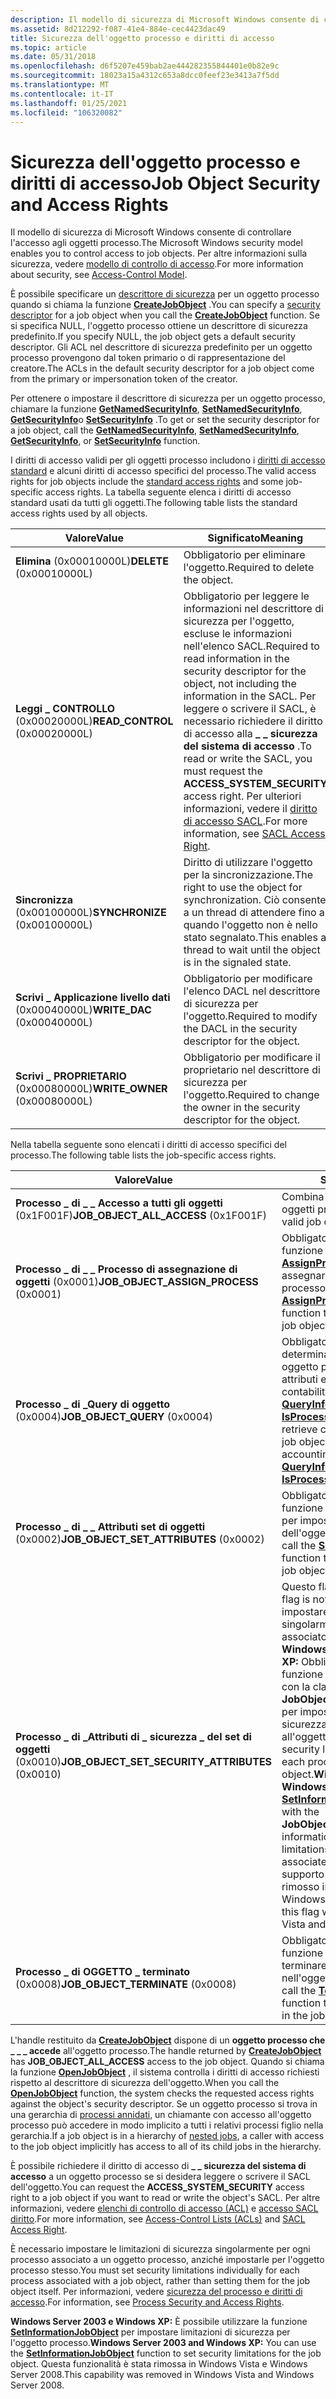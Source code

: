 ```yaml
---
description: Il modello di sicurezza di Microsoft Windows consente di controllare l'accesso agli oggetti processo. Per ulteriori informazioni sulla sicurezza, vedere Access-Control Model.
ms.assetid: 8d212292-f087-41e4-884e-cec4423dac49
title: Sicurezza dell'oggetto processo e diritti di accesso
ms.topic: article
ms.date: 05/31/2018
ms.openlocfilehash: d6f5207e459bab2ae444282355844401e0b82e9c
ms.sourcegitcommit: 18023a15a4312c653a8dcc0feef23e3413a7f5dd
ms.translationtype: MT
ms.contentlocale: it-IT
ms.lasthandoff: 01/25/2021
ms.locfileid: "106320082"
---
```

# <a name="job-object-security-and-access-rights"></a><span data-ttu-id="fb909-104">Sicurezza dell'oggetto processo e diritti di accesso</span><span class="sxs-lookup"><span data-stu-id="fb909-104">Job Object Security and Access Rights</span></span>

<span data-ttu-id="fb909-105">Il modello di sicurezza di Microsoft Windows consente di controllare l'accesso agli oggetti processo.</span><span class="sxs-lookup"><span data-stu-id="fb909-105">The Microsoft Windows security model enables you to control access to job objects.</span></span> <span data-ttu-id="fb909-106">Per altre informazioni sulla sicurezza, vedere [modello di controllo di accesso](../secauthz/access-control-model.md).</span><span class="sxs-lookup"><span data-stu-id="fb909-106">For more information about security, see [Access-Control Model](../secauthz/access-control-model.md).</span></span>

<span data-ttu-id="fb909-107">È possibile specificare un [descrittore di sicurezza](../secauthz/security-descriptors.md) per un oggetto processo quando si chiama la funzione [**CreateJobObject**](/windows/desktop/api/WinBase/nf-winbase-createjobobjecta) .</span><span class="sxs-lookup"><span data-stu-id="fb909-107">You can specify a [security descriptor](../secauthz/security-descriptors.md) for a job object when you call the [**CreateJobObject**](/windows/desktop/api/WinBase/nf-winbase-createjobobjecta) function.</span></span> <span data-ttu-id="fb909-108">Se si specifica NULL, l'oggetto processo ottiene un descrittore di sicurezza predefinito.</span><span class="sxs-lookup"><span data-stu-id="fb909-108">If you specify NULL, the job object gets a default security descriptor.</span></span> <span data-ttu-id="fb909-109">Gli ACL nel descrittore di sicurezza predefinito per un oggetto processo provengono dal token primario o di rappresentazione del creatore.</span><span class="sxs-lookup"><span data-stu-id="fb909-109">The ACLs in the default security descriptor for a job object come from the primary or impersonation token of the creator.</span></span>

<span data-ttu-id="fb909-110">Per ottenere o impostare il descrittore di sicurezza per un oggetto processo, chiamare la funzione [**GetNamedSecurityInfo**](/windows/win32/api/aclapi/nf-aclapi-getnamedsecurityinfoa), [**SetNamedSecurityInfo**](/windows/win32/api/aclapi/nf-aclapi-setnamedsecurityinfoa), [**GetSecurityInfo**](/windows/win32/api/aclapi/nf-aclapi-getsecurityinfo)o [**SetSecurityInfo**](/windows/win32/api/aclapi/nf-aclapi-setsecurityinfo) .</span><span class="sxs-lookup"><span data-stu-id="fb909-110">To get or set the security descriptor for a job object, call the [**GetNamedSecurityInfo**](/windows/win32/api/aclapi/nf-aclapi-getnamedsecurityinfoa), [**SetNamedSecurityInfo**](/windows/win32/api/aclapi/nf-aclapi-setnamedsecurityinfoa), [**GetSecurityInfo**](/windows/win32/api/aclapi/nf-aclapi-getsecurityinfo), or [**SetSecurityInfo**](/windows/win32/api/aclapi/nf-aclapi-setsecurityinfo) function.</span></span>

<span data-ttu-id="fb909-111">I diritti di accesso validi per gli oggetti processo includono i [diritti di accesso standard](../secauthz/standard-access-rights.md) e alcuni diritti di accesso specifici del processo.</span><span class="sxs-lookup"><span data-stu-id="fb909-111">The valid access rights for job objects include the [standard access rights](../secauthz/standard-access-rights.md) and some job-specific access rights.</span></span> <span data-ttu-id="fb909-112">La tabella seguente elenca i diritti di accesso standard usati da tutti gli oggetti.</span><span class="sxs-lookup"><span data-stu-id="fb909-112">The following table lists the standard access rights used by all objects.</span></span>

| <span data-ttu-id="fb909-113">Valore</span><span class="sxs-lookup"><span data-stu-id="fb909-113">Value</span></span>                           | <span data-ttu-id="fb909-114">Significato</span><span class="sxs-lookup"><span data-stu-id="fb909-114">Meaning</span></span>                                                                                                                                                                                                                                                                                  |
|---------------------------------|------------------------------------------------------------------------------------------------------------------------------------------------------------------------------------------------------------------------------------------------------------------------------------------|
| <span data-ttu-id="fb909-115">**Elimina** (0x00010000L)</span><span class="sxs-lookup"><span data-stu-id="fb909-115">**DELETE** (0x00010000L)</span></span>        | <span data-ttu-id="fb909-116">Obbligatorio per eliminare l'oggetto.</span><span class="sxs-lookup"><span data-stu-id="fb909-116">Required to delete the object.</span></span>                                                                                                                                                                                                                                                           |
| <span data-ttu-id="fb909-117">**Leggi \_ CONTROLLO** (0x00020000L)</span><span class="sxs-lookup"><span data-stu-id="fb909-117">**READ\_CONTROL** (0x00020000L)</span></span> | <span data-ttu-id="fb909-118">Obbligatorio per leggere le informazioni nel descrittore di sicurezza per l'oggetto, escluse le informazioni nell'elenco SACL.</span><span class="sxs-lookup"><span data-stu-id="fb909-118">Required to read information in the security descriptor for the object, not including the information in the SACL.</span></span> <span data-ttu-id="fb909-119">Per leggere o scrivere il SACL, è necessario richiedere il diritto di accesso alla **\_ \_ sicurezza del sistema di accesso** .</span><span class="sxs-lookup"><span data-stu-id="fb909-119">To read or write the SACL, you must request the **ACCESS\_SYSTEM\_SECURITY** access right.</span></span> <span data-ttu-id="fb909-120">Per ulteriori informazioni, vedere il [diritto di accesso SACL](../secauthz/sacl-access-right.md).</span><span class="sxs-lookup"><span data-stu-id="fb909-120">For more information, see [SACL Access Right](../secauthz/sacl-access-right.md).</span></span> |
| <span data-ttu-id="fb909-121">**Sincronizza** (0x00100000L)</span><span class="sxs-lookup"><span data-stu-id="fb909-121">**SYNCHRONIZE** (0x00100000L)</span></span>   | <span data-ttu-id="fb909-122">Diritto di utilizzare l'oggetto per la sincronizzazione.</span><span class="sxs-lookup"><span data-stu-id="fb909-122">The right to use the object for synchronization.</span></span> <span data-ttu-id="fb909-123">Ciò consente a un thread di attendere fino a quando l'oggetto non è nello stato segnalato.</span><span class="sxs-lookup"><span data-stu-id="fb909-123">This enables a thread to wait until the object is in the signaled state.</span></span>                                                                                                                                                                |
| <span data-ttu-id="fb909-124">**Scrivi \_ Applicazione livello dati** (0x00040000L)</span><span class="sxs-lookup"><span data-stu-id="fb909-124">**WRITE\_DAC** (0x00040000L)</span></span>    | <span data-ttu-id="fb909-125">Obbligatorio per modificare l'elenco DACL nel descrittore di sicurezza per l'oggetto.</span><span class="sxs-lookup"><span data-stu-id="fb909-125">Required to modify the DACL in the security descriptor for the object.</span></span>                                                                                                                                                                                                                   |
| <span data-ttu-id="fb909-126">**Scrivi \_ PROPRIETARIO** (0x00080000L)</span><span class="sxs-lookup"><span data-stu-id="fb909-126">**WRITE\_OWNER** (0x00080000L)</span></span>  | <span data-ttu-id="fb909-127">Obbligatorio per modificare il proprietario nel descrittore di sicurezza per l'oggetto.</span><span class="sxs-lookup"><span data-stu-id="fb909-127">Required to change the owner in the security descriptor for the object.</span></span>                                                                                                                                                                                                                  |



 

<span data-ttu-id="fb909-128">Nella tabella seguente sono elencati i diritti di accesso specifici del processo.</span><span class="sxs-lookup"><span data-stu-id="fb909-128">The following table lists the job-specific access rights.</span></span>



| <span data-ttu-id="fb909-129">Valore</span><span class="sxs-lookup"><span data-stu-id="fb909-129">Value</span></span>                                               | <span data-ttu-id="fb909-130">Significato</span><span class="sxs-lookup"><span data-stu-id="fb909-130">Meaning</span></span>                                                                                                                                                                                                                                                                                                                                                                                                                                                                                          |
|-----------------------------------------------------|--------------------------------------------------------------------------------------------------------------------------------------------------------------------------------------------------------------------------------------------------------------------------------------------------------------------------------------------------------------------------------------------------------------------------------------------------------------------------------------------------|
| <span data-ttu-id="fb909-131">**Processo \_ di \_ \_ Accesso a tutti gli oggetti** (0x1F001F)</span><span class="sxs-lookup"><span data-stu-id="fb909-131">**JOB\_OBJECT\_ALL\_ACCESS** (0x1F001F)</span></span>             | <span data-ttu-id="fb909-132">Combina tutti i diritti di accesso agli oggetti processo validi.</span><span class="sxs-lookup"><span data-stu-id="fb909-132">Combines all valid job object access rights.</span></span>                                                                                                                                                                                                                                                                                                                                                                                                                                                     |
| <span data-ttu-id="fb909-133">**Processo \_ di \_ \_ Processo di assegnazione di oggetti** (0x0001)</span><span class="sxs-lookup"><span data-stu-id="fb909-133">**JOB\_OBJECT\_ASSIGN\_PROCESS** (0x0001)</span></span>           | <span data-ttu-id="fb909-134">Obbligatorio per chiamare la funzione [**AssignProcessToJobObject**](/windows/win32/api/jobapi2/nf-jobapi2-assignprocesstojobobject) per assegnare processi all'oggetto processo.</span><span class="sxs-lookup"><span data-stu-id="fb909-134">Required to call the [**AssignProcessToJobObject**](/windows/win32/api/jobapi2/nf-jobapi2-assignprocesstojobobject) function to assign processes to the job object.</span></span>                                                                                                                                                                                                                                                                                                                                                                |
| <span data-ttu-id="fb909-135">**Processo \_ di \_Query di oggetto** (0x0004)</span><span class="sxs-lookup"><span data-stu-id="fb909-135">**JOB\_OBJECT\_QUERY** (0x0004)</span></span>                     | <span data-ttu-id="fb909-136">Obbligatorio per recuperare determinate informazioni su un oggetto processo, ad esempio gli attributi e le informazioni di contabilità (vedere [**QueryInformationJobObject**](/windows/win32/api/jobapi2/nf-jobapi2-queryinformationjobobject) e [**IsProcessInJob**](/windows/win32/api/jobapi/nf-jobapi-isprocessinjob)).</span><span class="sxs-lookup"><span data-stu-id="fb909-136">Required to retrieve certain information about a job object, such as attributes and accounting information (see [**QueryInformationJobObject**](/windows/win32/api/jobapi2/nf-jobapi2-queryinformationjobobject) and [**IsProcessInJob**](/windows/win32/api/jobapi/nf-jobapi-isprocessinjob)).</span></span>                                                                                                                                                                                                                                                                    |
| <span data-ttu-id="fb909-137">**Processo \_ di \_ \_ Attributi set di oggetti** (0x0002)</span><span class="sxs-lookup"><span data-stu-id="fb909-137">**JOB\_OBJECT\_SET\_ATTRIBUTES** (0x0002)</span></span>           | <span data-ttu-id="fb909-138">Obbligatorio per chiamare la funzione [**SetInformationJobObject**](/windows/win32/api/jobapi2/nf-jobapi2-setinformationjobobject) per impostare gli attributi dell'oggetto processo.</span><span class="sxs-lookup"><span data-stu-id="fb909-138">Required to call the [**SetInformationJobObject**](/windows/win32/api/jobapi2/nf-jobapi2-setinformationjobobject) function to set the attributes of the job object.</span></span>                                                                                                                                                                                                                                                                                                                                                                |
| <span data-ttu-id="fb909-139">**Processo \_ di \_Attributi di \_ sicurezza \_ del set di oggetti** (0x0010)</span><span class="sxs-lookup"><span data-stu-id="fb909-139">**JOB\_OBJECT\_SET\_SECURITY\_ATTRIBUTES** (0x0010)</span></span> | <span data-ttu-id="fb909-140">Questo flag non è supportato.</span><span class="sxs-lookup"><span data-stu-id="fb909-140">This flag is not supported.</span></span> <span data-ttu-id="fb909-141">È necessario impostare le limitazioni di sicurezza singolarmente per ogni processo associato a un oggetto processo. **Windows Server 2003 e Windows XP:** Obbligatorio per chiamare la funzione [**SetInformationJobObject**](/windows/win32/api/jobapi2/nf-jobapi2-setinformationjobobject) con la classe di informazioni **JobObjectSecurityLimitInformation** per impostare le limitazioni di sicurezza per i processi associati all'oggetto processo.</span><span class="sxs-lookup"><span data-stu-id="fb909-141">You must set security limitations individually for each process associated with a job object.**Windows Server 2003 and Windows XP:** Required to call the [**SetInformationJobObject**](/windows/win32/api/jobapi2/nf-jobapi2-setinformationjobobject) function with the **JobObjectSecurityLimitInformation** information class to set security limitations for the processes associated with the job object.</span></span> <span data-ttu-id="fb909-142">Il supporto per questo flag è stato rimosso in Windows Vista e Windows Server 2008.</span><span class="sxs-lookup"><span data-stu-id="fb909-142">Support for this flag was removed in Windows Vista and Windows Server 2008.</span></span> <br/> |
| <span data-ttu-id="fb909-143">**Processo \_ di OGGETTO \_ terminato** (0x0008)</span><span class="sxs-lookup"><span data-stu-id="fb909-143">**JOB\_OBJECT\_TERMINATE** (0x0008)</span></span>                 | <span data-ttu-id="fb909-144">Obbligatorio per chiamare la funzione [**TerminateJobObject**](/windows/win32/api/jobapi2/nf-jobapi2-terminatejobobject) per terminare tutti i processi nell'oggetto processo.</span><span class="sxs-lookup"><span data-stu-id="fb909-144">Required to call the [**TerminateJobObject**](/windows/win32/api/jobapi2/nf-jobapi2-terminatejobobject) function to terminate all processes in the job object.</span></span>                                                                                                                                                                                                                                                                                                                                                                     |



 

<span data-ttu-id="fb909-145">L'handle restituito da [**CreateJobObject**](/windows/desktop/api/WinBase/nf-winbase-createjobobjecta) dispone di un **oggetto processo che \_ \_ \_ accede** all'oggetto processo.</span><span class="sxs-lookup"><span data-stu-id="fb909-145">The handle returned by [**CreateJobObject**](/windows/desktop/api/WinBase/nf-winbase-createjobobjecta) has **JOB\_OBJECT\_ALL\_ACCESS** access to the job object.</span></span> <span data-ttu-id="fb909-146">Quando si chiama la funzione [**OpenJobObject**](/windows/desktop/api/WinBase/nf-winbase-openjobobjecta) , il sistema controlla i diritti di accesso richiesti rispetto al descrittore di sicurezza dell'oggetto.</span><span class="sxs-lookup"><span data-stu-id="fb909-146">When you call the [**OpenJobObject**](/windows/desktop/api/WinBase/nf-winbase-openjobobjecta) function, the system checks the requested access rights against the object's security descriptor.</span></span> <span data-ttu-id="fb909-147">Se un oggetto processo si trova in una gerarchia di [processi annidati](nested-jobs.md), un chiamante con accesso all'oggetto processo può accedere in modo implicito a tutti i relativi processi figlio nella gerarchia.</span><span class="sxs-lookup"><span data-stu-id="fb909-147">If a job object is in a hierarchy of [nested jobs](nested-jobs.md), a caller with access to the job object implicitly has access to all of its child jobs in the hierarchy.</span></span>

<span data-ttu-id="fb909-148">È possibile richiedere il diritto di accesso di **\_ \_ sicurezza del sistema di accesso** a un oggetto processo se si desidera leggere o scrivere il SACL dell'oggetto.</span><span class="sxs-lookup"><span data-stu-id="fb909-148">You can request the **ACCESS\_SYSTEM\_SECURITY** access right to a job object if you want to read or write the object's SACL.</span></span> <span data-ttu-id="fb909-149">Per altre informazioni, vedere [elenchi di controllo di accesso (ACL)](../secauthz/access-control-lists.md) e [accesso SACL diritto](../secauthz/sacl-access-right.md).</span><span class="sxs-lookup"><span data-stu-id="fb909-149">For more information, see [Access-Control Lists (ACLs)](../secauthz/access-control-lists.md) and [SACL Access Right](../secauthz/sacl-access-right.md).</span></span>

<span data-ttu-id="fb909-150">È necessario impostare le limitazioni di sicurezza singolarmente per ogni processo associato a un oggetto processo, anziché impostarle per l'oggetto processo stesso.</span><span class="sxs-lookup"><span data-stu-id="fb909-150">You must set security limitations individually for each process associated with a job object, rather than setting them for the job object itself.</span></span> <span data-ttu-id="fb909-151">Per informazioni, vedere [sicurezza del processo e diritti di accesso](process-security-and-access-rights.md).</span><span class="sxs-lookup"><span data-stu-id="fb909-151">For information, see [Process Security and Access Rights](process-security-and-access-rights.md).</span></span>

<span data-ttu-id="fb909-152">**Windows Server 2003 e Windows XP:** È possibile utilizzare la funzione [**SetInformationJobObject**](/windows/win32/api/jobapi2/nf-jobapi2-setinformationjobobject) per impostare limitazioni di sicurezza per l'oggetto processo.</span><span class="sxs-lookup"><span data-stu-id="fb909-152">**Windows Server 2003 and Windows XP:** You can use the [**SetInformationJobObject**](/windows/win32/api/jobapi2/nf-jobapi2-setinformationjobobject) function to set security limitations for the job object.</span></span> <span data-ttu-id="fb909-153">Questa funzionalità è stata rimossa in Windows Vista e Windows Server 2008.</span><span class="sxs-lookup"><span data-stu-id="fb909-153">This capability was removed in Windows Vista and Windows Server 2008.</span></span>

 

 
